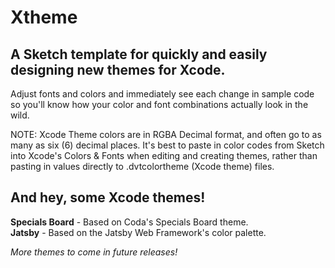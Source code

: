 # Xtheme

A Sketch template for quickly and easily designing new themes for Xcode.
--------------------------------------------------------------------------

Adjust fonts and colors and immediately see each change in sample code so you'll know how your color and font combinations actually look in the wild.
  
NOTE: Xcode Theme colors are in RGBA Decimal format, and often go to as many as six (6) decimal places. It's best to paste in color codes from Sketch into Xcode's Colors & Fonts when editing and creating themes, rather than pasting in values directly to .dvtcolortheme (Xcode theme) files.  
  
  
And hey, some Xcode themes!
---------------------------

**Specials Board** - Based on Coda's Specials Board theme.  
**Jatsby** - Based on the Jatsby Web Framework's color palette.  
  
*More themes to come in future releases!*
